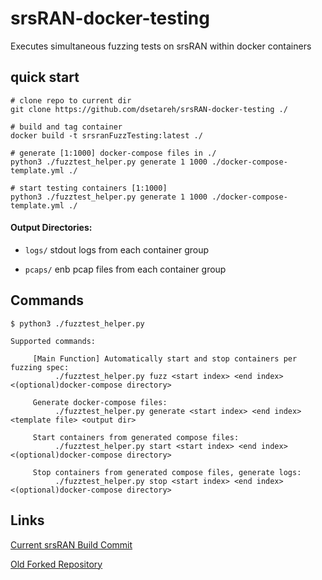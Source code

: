 # srsRAN-docker-testing

Executes simultaneous fuzzing tests on srsRAN within docker containers

## quick start

```
# clone repo to current dir
git clone https://github.com/dsetareh/srsRAN-docker-testing ./

# build and tag container
docker build -t srsranFuzzTesting:latest ./                                           

# generate [1:1000] docker-compose files in ./
python3 ./fuzztest_helper.py generate 1 1000 ./docker-compose-template.yml ./ 

# start testing containers [1:1000]
python3 ./fuzztest_helper.py generate 1 1000 ./docker-compose-template.yml ./ 

```

#### Output Directories:
- `logs/` stdout logs from each container group

- `pcaps/` enb pcap files from each container group
## Commands
```
$ python3 ./fuzztest_helper.py 

Supported commands:

     [Main Function] Automatically start and stop containers per fuzzing spec:
          ./fuzztest_helper.py fuzz <start index> <end index> <(optional)docker-compose directory>

     Generate docker-compose files:
          ./fuzztest_helper.py generate <start index> <end index> <template file> <output dir>

     Start containers from generated compose files:
          ./fuzztest_helper.py start <start index> <end index> <(optional)docker-compose directory>

     Stop containers from generated compose files, generate logs:
          ./fuzztest_helper.py stop <start index> <end index> <(optional)docker-compose directory>
```

## Links

[Current srsRAN Build Commit](https://github.com/dsetareh/srsRAN/tree/91557b14c25a3d6ae819175149237c8c00061c62)

[Old Forked Repository](https://github.com/dsetareh/srsRAN-docker-emulated)
